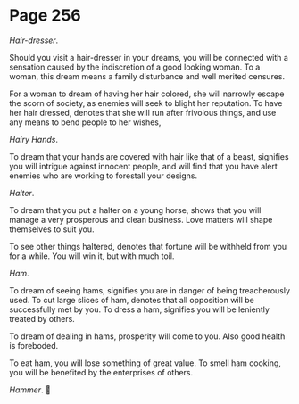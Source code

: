 # Page 256
_Hair-dresser_.


Should you visit a hair-dresser in your dreams, you will be connected
with a sensation caused by the indiscretion of a good looking woman.
To a woman, this dream means a family disturbance and well merited censures.


For a woman to dream of having her hair colored, she will narrowly escape
the scorn of society, as enemies will seek to blight her reputation.
To have her hair dressed, denotes that she will run after frivolous things,
and use any means to bend people to her wishes,


_Hairy Hands_.


To dream that your hands are covered with hair like that of a beast,
signifies you will intrigue against innocent people, and will find
that you have alert enemies who are working to forestall your designs.


_Halter_.


To dream that you put a halter on a young horse, shows that
you will manage a very prosperous and clean business.
Love matters will shape themselves to suit you.


To see other things haltered, denotes that fortune will be withheld
from you for a while. You will win it, but with much toil.


_Ham_.


To dream of seeing hams, signifies you are in danger
of being treacherously used. To cut large slices of ham,
denotes that all opposition will be successfully met by you.
To dress a ham, signifies you will be leniently treated by others.


To dream of dealing in hams, prosperity will come to you.
Also good health is foreboded.


To eat ham, you will lose something of great value. To smell ham cooking,
you will be benefited by the enterprises of others.


_Hammer_.
